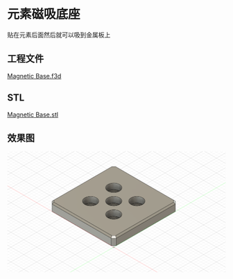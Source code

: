 # 元素磁吸底座

贴在元素后面然后就可以吸到金属板上

## 工程文件

 [Magnetic Base.f3d](Magnetic%20Base.f3d) 

## STL

 [Magnetic Base.stl](Magnetic%20Base.stl) 

## 效果图

![Magnetic Base](Magnetic%20Base.png)
